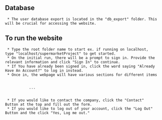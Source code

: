 ## Database
     * The user database export is located in the "db_export" folder. This will be crucial for accessing the website.

##  To run the website
     * Type the root folder name to start ex. if running on localhost, type "localhost/supermarketProject" to get started.
     * On the initial run, there will be a prompt to sign in. Provide the relevant information and click "Sign In" to continue.
     * If You have already been signed in, click the word saying "Already Have An Account?" to log in instead.
     * Once in, the webpage will have various sections for different items


               ...


     * If you would like to contact the company, click the "Contact" Button at the top and fill out the form.
     * If you would like to log out of your account, click the "Log Out" Button and the click "Yes, Log me out."